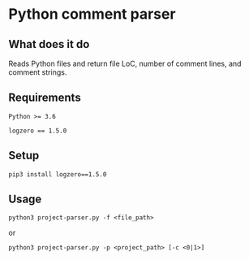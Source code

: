 # Python comment parser

## What does it do
Reads Python files and return file LoC, number of comment lines, and comment strings.

## Requirements
`Python >= 3.6`

`logzero == 1.5.0`

## Setup
`pip3 install logzero==1.5.0`

## Usage
`python3 project-parser.py -f <file_path>`

or

`python3 project-parser.py -p <project_path> [-c <0|1>]`
